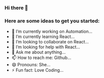 ### Hi there 👋

<!--
**edooley7asu/edooley7asu** is a ✨ _special_ ✨ repository because its `README.md` (this file) appears on your GitHub profile.
-->
### Here are some ideas to get you started:

- 🔭 I’m currently working on Automation...
- 🌱 I’m currently learning React...
- 👯 I’m looking to collaborate on React...
- 🤔 I’m looking for help with React...
- 💬 Ask me about anything...
- 📫 How to reach me: Github...
- 😄 Pronouns: She...
- ⚡ Fun fact: Love Coding...


